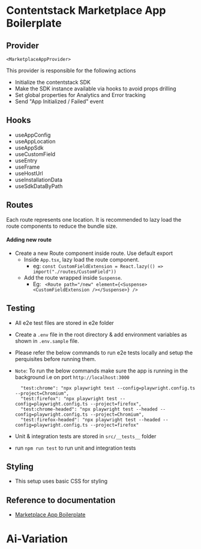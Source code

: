 # Contentstack Marketplace App Boilerplate

## Provider

`<MarketplaceAppProvider>`

This provider is responsible for the following actions

- Initialize the contentstack SDK
- Make the SDK instance available via hooks to avoid props drilling
- Set global properties for Analytics and Error tracking
- Send "App Initialized / Failed" event

## Hooks

- useAppConfig
- useAppLocation
- useAppSdk
- useCustomField
- useEntry
- useFrame
- useHostUrl
- useInstallationData
- useSdkDataByPath

## Routes

Each route represents one location. It is recommended to lazy load the route components to reduce the bundle
size. 

#### Adding new route

- Create a new Route component inside route. Use default export
  - Inside `App.tsx`, lazy load the route component.  
    - eg: `const CustomFieldExtension = React.lazy(() => import("./routes/CustomField"))`
  - Add the route wrapped inside `Suspense`. 
    - Eg: ``` <Route path="/new" element={<Suspense><CustomFieldExtension /></Suspense>} />```

## Testing

- All e2e test files are stored in e2e folder
- Create a `.env` file in the root directory & add environment variables as shown in `.env.sample` file.
- Please refer the below commands to run e2e tests locally and setup the perquisites before running them.
- `Note`: To run the below commands make sure the app is running in the background i.e on port `http://localhost:3000`

  ```
    "test:chrome": "npx playwright test --config=playwright.config.ts --project=Chromium",
    "test:firefox": "npx playwright test --config=playwright.config.ts --project=firefox",
    "test:chrome-headed": "npx playwright test --headed --config=playwright.config.ts --project=Chromium",
    "test:firefox-headed": "npx playwright test --headed --config=playwright.config.ts --project=firefox" 
  ```

- Unit & integration tests are stored in `src/__tests__` folder
- run `npm run test` to run unit and integration tests


## Styling

- This setup uses basic CSS for styling

## Reference to documentation

- [Marketplace App Boilerplate](https://www.contentstack.com/docs/developers/developer-hub/marketplace-app-boilerplate/)
# Ai-Variation
